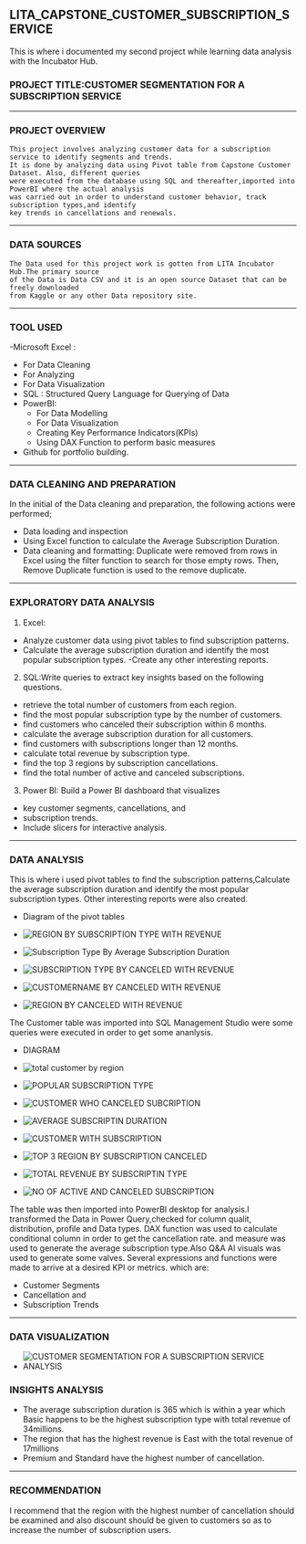 ## LITA_CAPSTONE_CUSTOMER_SUBSCRIPTION_SERVICE
This is where i documented my second project while learning data analysis with the Incubator Hub.
### PROJECT TITLE:CUSTOMER SEGMENTATION FOR A SUBSCRIPTION SERVICE
---
### PROJECT OVERVIEW
    This project involves analyzing customer data for a subscription service to identify segments and trends.
    It is done by analyzing data using Pivot table from Capstone Customer Dataset. Also, different queries 
    were executed from the database using SQL and thereafter,imported into PowerBI where the actual analysis 
    was carried out in order to understand customer behavior, track subscription types,and identify
    key trends in cancellations and renewals. 
---
### DATA SOURCES
    The Data used for this project work is gotten from LITA Incubator Hub.The primary source 
    of the Data is Data CSV and it is an open source Dataset that can be freely downloaded 
    from Kaggle or any other Data repository site.
 ---
### TOOL USED
-Microsoft Excel :
  - For Data Cleaning
  - For Analyzing
  - For Data Visualization
- SQL : Structured Query Language for Querying of Data
- PowerBI:
  - For Data Modelling
  - For Data Visualization
  - Creating Key Performance Indicators(KPIs)
  - Using DAX Function to perform basic measures
- Github for portfolio building.
---
 ### DATA CLEANING AND PREPARATION
  In the initial of the Data cleaning and preparation, the following actions were performed;
   - Data loading and inspection
   - Using Excel function to calculate the Average Subscription Duration.
   - Data cleaning and formatting: Duplicate were removed from rows in Excel using the filter
function to search for those empty rows. Then, Remove Duplicate function is used to the remove duplicate.
---
###  EXPLORATORY DATA ANALYSIS
1. Excel:
  - Analyze customer data using pivot tables to find subscription patterns.
  - Calculate the average subscription duration and identify the most popular 
subscription types.
  -Create any other interesting reports.
2. SQL:Write queries to extract key insights based on the following questions. 
- retrieve the total number of customers from each region.
- find the most popular subscription type by the number of customers.
- find customers who canceled their subscription within 6 months.
- calculate the average subscription duration for all customers.
- find customers with subscriptions longer than 12 months.
- calculate total revenue by subscription type.
- find the top 3 regions by subscription cancellations.
- find the total number of active and canceled subscriptions.
3. Power BI: Build a Power BI dashboard that visualizes
- key customer segments, cancellations, and
- subscription trends.
- Include slicers for interactive analysis.
---
### DATA ANALYSIS
 This is where i used pivot tables to find the subscription patterns,Calculate the average subscription duration and identify the most popular 
subscription types. Other interesting reports were also created.
- Diagram of the pivot tables
-  ![REGION BY SUBSCRIPTION TYPE WITH REVENUE](https://github.com/user-attachments/assets/5df6a4b6-e20b-4cdc-ac1e-f982ef53cd32)
  
-  ![Subscription Type By Average Subscription Duration](https://github.com/user-attachments/assets/9210f8e7-fa13-4b8a-be57-c9f1ff8504df)
  
- ![SUBSCRIPTION TYPE BY CANCELED WITH REVENUE](https://github.com/user-attachments/assets/48daf878-f446-4d69-9bf9-caac3700f40d)
 
-  ![CUSTOMERNAME BY CANCELED WITH REVENUE](https://github.com/user-attachments/assets/de9dc0a9-3248-4b05-98f5-1725f300c41e)
  
-  ![REGION BY CANCELED WITH REVENUE](https://github.com/user-attachments/assets/a70eaf46-d9ce-4e54-9135-79b1f6022d80)

 The Customer table was imported into SQL Management Studio were some queries were executed in order to get some ananlysis.
- DIAGRAM
 - ![total customer by region](https://github.com/user-attachments/assets/e781e7c4-bf61-413a-b82b-a98eac49b4fb)
   
 - ![POPULAR SUBSCRIPTION TYPE](https://github.com/user-attachments/assets/b0e45d5d-2b1b-42bc-b848-efc8c9538db8)
   
 - ![CUSTOMER WHO CANCELED SUBCRIPTION](https://github.com/user-attachments/assets/d9f54ea0-96c6-43c4-97da-c3267e3cd1f4)
   
 - ![AVERAGE SUBSCRIPTIN DURATION](https://github.com/user-attachments/assets/c8a0baff-9342-4833-a87d-e5d1d46ab3b5)
   
 - ![CUSTOMER WITH SUBSCRIPTION ](https://github.com/user-attachments/assets/0f7c7399-de5b-4efa-91c7-e3e711a177ff)
   
 - ![TOP 3 REGION BY SUBSCRIPTION CANCELED](https://github.com/user-attachments/assets/a334b98c-215f-4a41-8963-cf79909a888f)
   
 - ![TOTAL REVENUE BY SUBSCRIPTIN TYPE](https://github.com/user-attachments/assets/b5cdd56b-b09b-4898-986d-b1a29f9cda7b)
   
 - ![NO OF ACTIVE AND CANCELED SUBSCRIPTION](https://github.com/user-attachments/assets/310de7f0-d065-4c7a-8a99-63316d01e022)

The table was then imported into PowerBI desktop for analysis.I transformed the Data in Power Query,checked for column qualit,
distribution, profile and Data types. DAX function was used to calculate conditional column in order to get the cancellation rate.
and measure was used to generate the average subscription type.Also Q&A Al visuals was used to generate some valves.
Several expressions and functions were made to arrive at a desired KPI or metrics. which are:
  - Customer Segments
  - Cancellation and
  - Subscription Trends
---
### DATA VISUALIZATION

- ![CUSTOMER SEGMENTATION FOR A SUBSCRIPTION SERVICE ANALYSIS](https://github.com/user-attachments/assets/4184132e-6b74-47fb-8396-ed5f67b57510)

### INSIGHTS ANALYSIS
- The average subscription duration is 365 which is within a year which Basic happens to be the highest subscription type
  with total revenue of 34millions.
- The region that has the highest revenue is East with the total revenue of 17millions
- Premium and Standard have the highest number of cancellation.
---
### RECOMMENDATION
 I recommend that the region with the highest number of cancellation should be examined and also discount should be given
 to customers so as to increase the number of subscription users.
 
